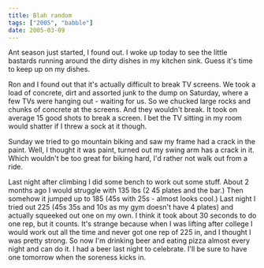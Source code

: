 ```yaml
---
title: Blah random
tags: ["2005", "babble"]
date: 2005-03-09
---
```

Ant season just started, I found out.  I woke up today to see the little bastards running around the dirty dishes in my kitchen sink.  Guess it's time to keep up on my dishes.

Ron and I found out that it's actually difficult to break TV screens.  We took a load of concrete, dirt and assorted junk to the dump on Saturday, where a few TVs were hanging out - waiting for us.  So we chucked large rocks and chunks of concrete at the screens.  And they wouldn't break.  It took on average 15 good shots to break a screen.  I bet the TV sitting in my room would shatter if I threw a sock at it though.

Sunday we tried to go mountain biking and saw my frame had a crack in the paint.  Well, I thought it was paint, turned out my swing arm has a crack in it.  Which wouldn't be too great for biking hard, I'd rather not walk out from a ride.

Last night after climbing I did some bench to work out some stuff.  About 2 months ago I would struggle with 135 lbs (2 45 plates and the bar.)  Then somehow it jumped up to 185 (45s with 25s - almost looks cool.)  Last night I tried out 225 (45s 35s and 10s as my gym doesn't have 4 plates) and actually squeeked out one on my own.  I think it took about 30 seconds to do one rep, but it counts.  It's strange because when I was lifting after college I would work out all the time and never got one rep of 225 in, and I thought I was pretty strong.  So now I'm drinking beer and eating pizza almost every night and can do it.  I had a beer last night to celebrate.  I'll be sure to have one tomorrow when the soreness kicks in.
